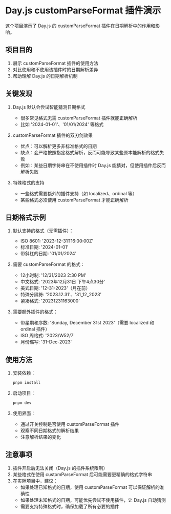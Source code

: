 # Day.js customParseFormat 插件演示

这个项目演示了 Day.js 的 customParseFormat 插件在日期解析中的作用和影响。

## 项目目的

1. 展示 customParseFormat 插件的使用方法
2. 对比使用和不使用该插件时的日期解析差异
3. 帮助理解 Day.js 的日期解析机制

## 关键发现

1. Day.js 默认会尝试智能猜测日期格式
   - 很多常见格式无需 customParseFormat 插件就能正确解析
   - 比如 '2024-01-01'、'01/01/2024' 等格式

2. customParseFormat 插件的双刃剑效果
   - 优点：可以解析更多非标准格式的日期
   - 缺点：会严格按照指定格式解析，反而可能导致某些原本能解析的格式失败
   - 例如：某些日期字符串在不使用插件时 Day.js 能猜对，但使用插件后反而解析失败

3. 特殊格式的支持
   - 一些格式需要额外的插件支持（如 localized、ordinal 等）
   - 某些格式必须使用 customParseFormat 才能正确解析

## 日期格式示例

1. 默认支持的格式（无需插件）：
   - ISO 8601: '2023-12-31T16:00:00Z'
   - 标准日期: '2024-01-01'
   - 带斜杠的日期: '01/01/2024'

2. 需要 customParseFormat 的格式：
   - 12小时制: '12/31/2023 2:30 PM'
   - 中文格式: '2023年12月31日 下午4点30分'
   - 美式日期: '12-31-2023'（月在前）
   - 特殊分隔符: '2023.12.31'、'31_12_2023'
   - 紧凑格式: '20231231163000'

3. 需要额外插件的格式：
   - 带星期和序数: 'Sunday, December 31st 2023'（需要 localized 和 ordinal 插件）
   - ISO 周格式: '2023/W52/7'
   - 月份缩写: '31-Dec-2023'

## 使用方法

1. 安装依赖：
   ```bash
   pnpm install
   ```

2. 启动项目：
   ```bash
   pnpm dev
   ```

3. 使用界面：
   - 通过开关控制是否使用 customParseFormat 插件
   - 观察不同日期格式的解析结果
   - 注意解析结果的变化

## 注意事项

1. 插件开启后无法关闭（Day.js 的插件系统限制）
2. 某些格式在使用 customParseFormat 后可能需要更精确的格式字符串
3. 在实际项目中，建议：
   - 如果处理已知格式的日期，使用 customParseFormat 可以保证解析的准确性
   - 如果处理未知格式的日期，可能优先尝试不使用插件，让 Day.js 自动猜测
   - 需要支持特殊格式时，确保加载了所有必要的插件
